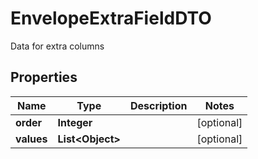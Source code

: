 

# EnvelopeExtraFieldDTO

Data for extra columns

## Properties

| Name | Type | Description | Notes |
|------------ | ------------- | ------------- | -------------|
|**order** | **Integer** |  |  [optional] |
|**values** | **List&lt;Object&gt;** |  |  [optional] |



